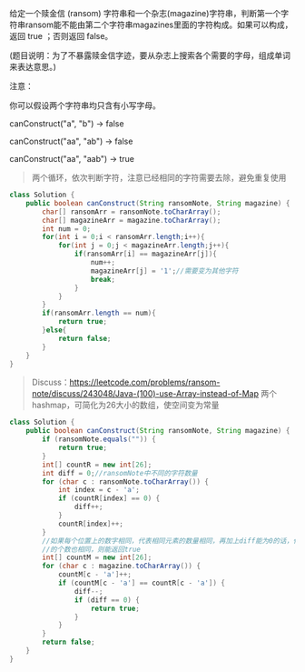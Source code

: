 给定一个赎金信 (ransom) 字符串和一个杂志(magazine)字符串，判断第一个字符串ransom能不能由第二个字符串magazines里面的字符构成。如果可以构成，返回 true ；否则返回 false。

(题目说明：为了不暴露赎金信字迹，要从杂志上搜索各个需要的字母，组成单词来表达意思。)

注意：

你可以假设两个字符串均只含有小写字母。

canConstruct("a", "b") -> false

canConstruct("aa", "ab") -> false

canConstruct("aa", "aab") -> true
>两个循环，依次判断字符，注意已经相同的字符需要去除，避免重复使用
```java
class Solution {
    public boolean canConstruct(String ransomNote, String magazine) {
        char[] ransomArr = ransomNote.toCharArray();
        char[] magazineArr = magazine.toCharArray();
        int num = 0;
        for(int i = 0;i < ransomArr.length;i++){
            for(int j = 0;j < magazineArr.length;j++){
                if(ransomArr[i] == magazineArr[j]){
                    num++;
                    magazineArr[j] = '1';//需要变为其他字符
                    break;
                }
            }
        }
        if(ransomArr.length == num){
            return true;
        }else{
            return false;
        }
    }
}
```
>Discuss：https://leetcode.com/problems/ransom-note/discuss/243048/Java-(100)-use-Array-instead-of-Map
>两个hashmap，可简化为26大小的数组，使空间变为常量
```java
class Solution {
    public boolean canConstruct(String ransomNote, String magazine) {
        if (ransomNote.equals("")) {
            return true;
        }
        int[] countR = new int[26];
        int diff = 0;//ransomNote中不同的字符数量
        for (char c : ransomNote.toCharArray()) {
            int index = c - 'a';
            if (countR[index] == 0) {
                diff++;
            }
            countR[index]++;
        }
        //如果每个位置上的数字相同，代表相同元素的数量相同，再加上diff能为0的话，代表不同字符
        //的个数也相同，则能返回true
        int[] countM = new int[26];
        for (char c : magazine.toCharArray()) {
            countM[c - 'a']++;
            if (countM[c - 'a'] == countR[c - 'a']) {
                diff--;
                if (diff == 0) {
                    return true;
                }
            }
        }
        return false;
    }
}
```
